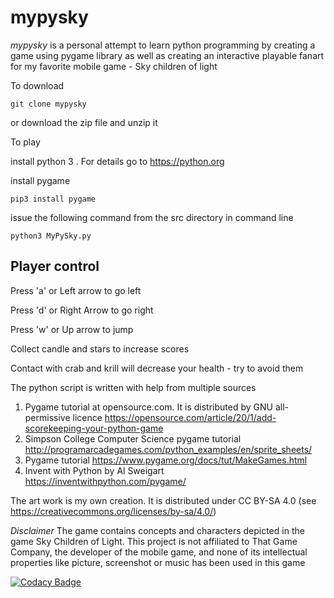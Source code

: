 # mypysky 

*mypysky* is a personal attempt to learn python programming by creating a game using pygame library as well as creating an interactive playable fanart for my favorite mobile game - Sky children of light 

To download 

`git clone mypysky`
 
or download  the zip file and unzip it 

To play  

install python 3 . For details  go to <https://python.org>

install pygame 

`pip3 install pygame`

issue the following command from the src directory in command line 

`python3 MyPySky.py`

## Player control 

Press 'a' or Left arrow to go left 

Press 'd' or Right Arrow to go right

Press 'w' or Up arrow to jump

Collect candle and stars to increase scores 

Contact with crab and krill will decrease your health - try to avoid them 

The python script is written with help from multiple sources

1.  Pygame tutorial at opensource.com. It is distributed by GNU all-permissive licence <https://opensource.com/article/20/1/add-scorekeeping-your-python-game>
2.  Simpson College Computer Science pygame tutorial <http://programarcadegames.com/python_examples/en/sprite_sheets/>
3.  Pygame tutorial <https://www.pygame.org/docs/tut/MakeGames.html>
4.  Invent with Python by Al Sweigart <https://inventwithpython.com/pygame/> 

The art work is my own creation. It is distributed under CC BY-SA 4.0 (see <https://creativecommons.org/licenses/by-sa/4.0/>)

*Disclaimer*  The  game contains concepts and  characters depicted in the game Sky Children of Light.
 This project is not affiliated to That Game Company, the developer of the mobile game, and none of its 
intellectual properties like  picture, screenshot or music has been used in this game 

[![Codacy Badge](https://app.codacy.com/project/badge/Grade/c1108df4d4974287bb01bc17937f5441)](https://www.codacy.com/gh/mitradranirban/mypysky/dashboard?utm_source=github.com&amp;utm_medium=referral&amp;utm_content=mitradranirban/mypysky&amp;utm_campaign=Badge_Grade) 
